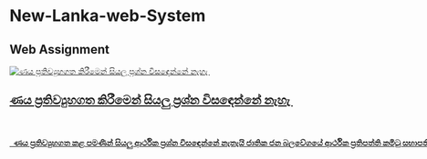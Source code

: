 # New-Lanka-web-System

## Web Assignment

<div class="owl-item" style="width: 1476px; margin-right: 10px;"><a href="8314-lanka_news_week-7-ණය ප්‍රතිව්‍යුහගත කිරීමෙන් සියලු ප්‍රශ්න විසඳෙන්නේ නැහැ&nbsp;"> <div class="item">
<img src="news_admin/add_news/news_image/1664513561Prof. Anil Jayantha.JPG" alt="ණය ප්‍රතිව්‍යුහගත කිරීමෙන් සියලු ප්‍රශ්න විසඳෙන්නේ නැහැ&nbsp;">
<div class="cover">
<div class="container">
<div class="header-content">
<div class="line"></div>
<h2 class="slider_heading"> ණය ප්‍රතිව්‍යුහගත කිරීමෙන් සියලු ප්‍රශ්න විසඳෙන්නේ නැහැ&nbsp; </h2>
<br>
<h4 class="slider_body"> &nbsp;
ණය ප්‍රතිව්‍යුහගත කළ පමණින් සියලු ආර්ථික ප්‍රශ්න විසඳෙන්නේ නැතැයි ජාතික ජන බලවේගයේ ආර්ථික ප්‍රතිපත්ති කමිටු සභාපති, වරලත් ගණකාධිකාරී,
</h4>
</div>
</div>
</div>
</div></a></div>
